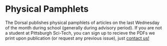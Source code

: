 # Physical Pamphlets
The Dorsal publishes physical pamphlets of articles on the last Wednesday of the month during school (generally during advisory period). If you are not a student at Pittsburgh Sci-Tech, you can sign up to recieve the PDFs we print upon publication (or request any previous issue), just [contact us!](/home/contact)
